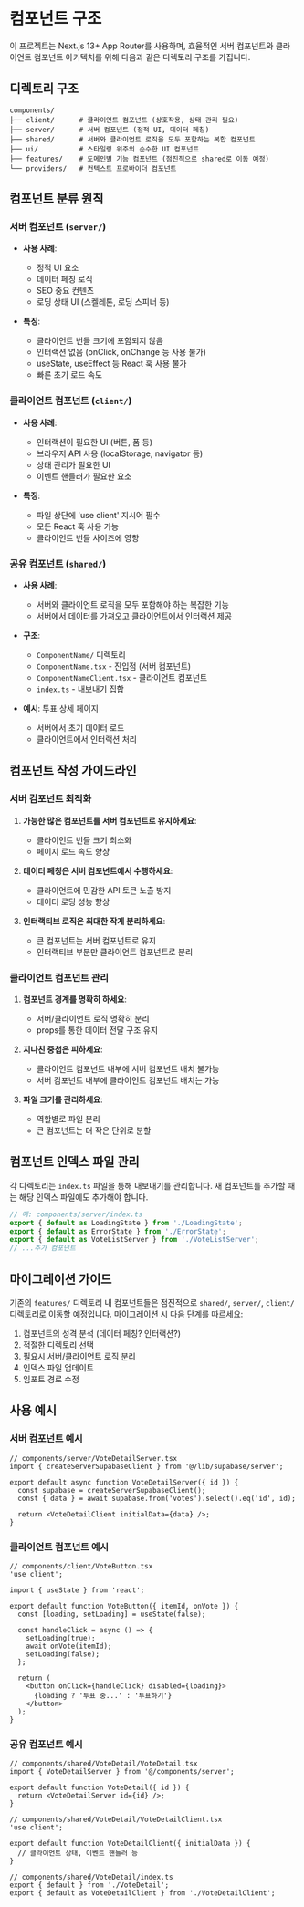 # 컴포넌트 구조

이 프로젝트는 Next.js 13+ App Router를 사용하며, 효율적인 서버 컴포넌트와 클라이언트 컴포넌트 아키텍처를 위해 다음과 같은 디렉토리 구조를 가집니다.

## 디렉토리 구조

```
components/
├── client/      # 클라이언트 컴포넌트 (상호작용, 상태 관리 필요)
├── server/      # 서버 컴포넌트 (정적 UI, 데이터 페칭)
├── shared/      # 서버와 클라이언트 로직을 모두 포함하는 복합 컴포넌트
├── ui/          # 스타일링 위주의 순수한 UI 컴포넌트
├── features/    # 도메인별 기능 컴포넌트 (점진적으로 shared로 이동 예정)
└── providers/   # 컨텍스트 프로바이더 컴포넌트
```

## 컴포넌트 분류 원칙

### 서버 컴포넌트 (`server/`)

- **사용 사례**: 
  - 정적 UI 요소
  - 데이터 페칭 로직
  - SEO 중요 컨텐츠
  - 로딩 상태 UI (스켈레톤, 로딩 스피너 등)

- **특징**:
  - 클라이언트 번들 크기에 포함되지 않음
  - 인터랙션 없음 (onClick, onChange 등 사용 불가)
  - useState, useEffect 등 React 훅 사용 불가
  - 빠른 초기 로드 속도

### 클라이언트 컴포넌트 (`client/`)

- **사용 사례**:
  - 인터랙션이 필요한 UI (버튼, 폼 등)
  - 브라우저 API 사용 (localStorage, navigator 등)
  - 상태 관리가 필요한 UI
  - 이벤트 핸들러가 필요한 요소

- **특징**:
  - 파일 상단에 'use client' 지시어 필수
  - 모든 React 훅 사용 가능
  - 클라이언트 번들 사이즈에 영향

### 공유 컴포넌트 (`shared/`)

- **사용 사례**:
  - 서버와 클라이언트 로직을 모두 포함해야 하는 복잡한 기능
  - 서버에서 데이터를 가져오고 클라이언트에서 인터랙션 제공

- **구조**:
  - `ComponentName/` 디렉토리
  - `ComponentName.tsx` - 진입점 (서버 컴포넌트)
  - `ComponentNameClient.tsx` - 클라이언트 컴포넌트
  - `index.ts` - 내보내기 집합

- **예시**: 투표 상세 페이지
  - 서버에서 초기 데이터 로드
  - 클라이언트에서 인터랙션 처리

## 컴포넌트 작성 가이드라인

### 서버 컴포넌트 최적화

1. **가능한 많은 컴포넌트를 서버 컴포넌트로 유지하세요**:
   - 클라이언트 번들 크기 최소화
   - 페이지 로드 속도 향상

2. **데이터 페칭은 서버 컴포넌트에서 수행하세요**:
   - 클라이언트에 민감한 API 토큰 노출 방지
   - 데이터 로딩 성능 향상

3. **인터랙티브 로직은 최대한 작게 분리하세요**:
   - 큰 컴포넌트는 서버 컴포넌트로 유지
   - 인터랙티브 부분만 클라이언트 컴포넌트로 분리

### 클라이언트 컴포넌트 관리

1. **컴포넌트 경계를 명확히 하세요**:
   - 서버/클라이언트 로직 명확히 분리
   - props를 통한 데이터 전달 구조 유지

2. **지나친 중첩은 피하세요**:
   - 클라이언트 컴포넌트 내부에 서버 컴포넌트 배치 불가능
   - 서버 컴포넌트 내부에 클라이언트 컴포넌트 배치는 가능

3. **파일 크기를 관리하세요**:
   - 역할별로 파일 분리
   - 큰 컴포넌트는 더 작은 단위로 분할

## 컴포넌트 인덱스 파일 관리

각 디렉토리는 `index.ts` 파일을 통해 내보내기를 관리합니다. 새 컴포넌트를 추가할 때는 해당 인덱스 파일에도 추가해야 합니다.

```typescript
// 예: components/server/index.ts
export { default as LoadingState } from './LoadingState';
export { default as ErrorState } from './ErrorState';
export { default as VoteListServer } from './VoteListServer';
// ...추가 컴포넌트
```

## 마이그레이션 가이드

기존의 `features/` 디렉토리 내 컴포넌트들은 점진적으로 `shared/`, `server/`, `client/` 디렉토리로 이동할 예정입니다. 마이그레이션 시 다음 단계를 따르세요:

1. 컴포넌트의 성격 분석 (데이터 페칭? 인터랙션?)
2. 적절한 디렉토리 선택
3. 필요시 서버/클라이언트 로직 분리
4. 인덱스 파일 업데이트
5. 임포트 경로 수정

## 사용 예시

### 서버 컴포넌트 예시

```tsx
// components/server/VoteDetailServer.tsx
import { createServerSupabaseClient } from '@/lib/supabase/server';

export default async function VoteDetailServer({ id }) {
  const supabase = createServerSupabaseClient();
  const { data } = await supabase.from('votes').select().eq('id', id);
  
  return <VoteDetailClient initialData={data} />;
}
```

### 클라이언트 컴포넌트 예시

```tsx
// components/client/VoteButton.tsx
'use client';

import { useState } from 'react';

export default function VoteButton({ itemId, onVote }) {
  const [loading, setLoading] = useState(false);
  
  const handleClick = async () => {
    setLoading(true);
    await onVote(itemId);
    setLoading(false);
  };
  
  return (
    <button onClick={handleClick} disabled={loading}>
      {loading ? '투표 중...' : '투표하기'}
    </button>
  );
}
```

### 공유 컴포넌트 예시

```tsx
// components/shared/VoteDetail/VoteDetail.tsx
import { VoteDetailServer } from '@/components/server';

export default function VoteDetail({ id }) {
  return <VoteDetailServer id={id} />;
}

// components/shared/VoteDetail/VoteDetailClient.tsx
'use client';

export default function VoteDetailClient({ initialData }) {
  // 클라이언트 상태, 이벤트 핸들러 등
}

// components/shared/VoteDetail/index.ts
export { default } from './VoteDetail';
export { default as VoteDetailClient } from './VoteDetailClient';
``` 